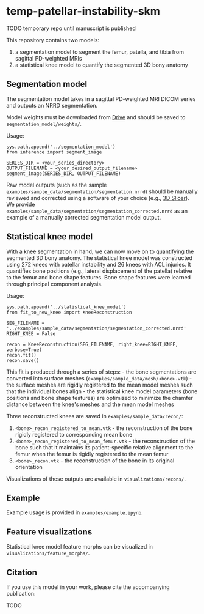 # temp-patellar-instability-skm
TODO temporary repo until manuscript is published

This repository contains two models:
1. a segmentation model to segment the femur, patella, and tibia from sagittal PD-weighted MRIs
2. a statistical knee model to quantify the segmented 3D bony anatomy

## Segmentation model
The segmentation model takes in a sagittal PD-weighted MRI DICOM series and outputs an NRRD segmentation.

Model weights must be downloaded from [Drive](https://drive.google.com/file/d/1Edn2ZWCvjQttj8sAsG302HOmrl17ySfB/view) and should be saved to `segmentation_model/weights/`.

Usage:

    sys.path.append('../segmentation_model')
    from inference import segment_image

    SERIES_DIR = <your_series_directory>
    OUTPUT_FILENAME = <your_desired_output_filename>
    segment_image(SERIES_DIR, OUTPUT_FILENAME)

Raw model outputs (such as the sample `examples/sample_data/segmentation/segmentation.nrrd`) should be manually reviewed and corrected using a software of your choice (e.g., [3D Slicer](https://www.slicer.org/)). We provide `examples/sample_data/segmentation/segmentation_corrected.nrrd` as an example of a manually corrected segmentation model output.

## Statistical knee model
With a knee segmentation in hand, we can now move on to quantifying the segmented 3D bony anatomy. The statistical knee model was constructed using 272 knees with patellar instability and 26 knees with ACL injuries. It quantifies bone positions (e.g., lateral displacement of the patella) relative to the femur and bone shape features. Bone shape features were learned through principal component analysis.

Usage:

    sys.path.append('../statistical_knee_model')
    from fit_to_new_knee import KneeReconstruction

    SEG_FILENAME = '../examples/sample_data/segmentation/segmentation_corrected.nrrd'
    RIGHT_KNEE = False

    recon = KneeReconstruction(SEG_FILENAME, right_knee=RIGHT_KNEE, verbose=True)
    recon.fit()
    recon.save()

This fit is produced through a series of steps:
    - the bone segmentations are converted into surface meshes (`examples/sample_data/mesh/<bone>.vtk`)
    - the surface meshes are rigidly registered to the mean model meshes such that the individual bones align
    - the statistical knee model parameters (bone positions and bone shape features) are optimized to minimize the chamfer distance between the knee's meshes and the mean model meshes

Three reconstructed knees are saved in `examples/sample_data/recon/`:
1. `<bone>_recon_registered_to_mean.vtk` - the reconstruction of the bone rigidly registered to corresponding mean bone
2. `<bone>_recon_registered_to_mean_femur.vtk` - the reconstruction of the bone such that it maintains its patient-specific relative alignment to the femur when the femur is rigidly registered to the mean femur
3. `<bone>_recon.vtk` - the reconstruction of the bone in its original orientation

Visualizations of these outputs are available in `visualizations/recons/`.

## Example
Example usage is provided in `examples/example.ipynb`.

## Feature visualizations
Statistical knee model feature morphs can be visualized in `visualizations/feature_morphs/`.

## Citation
If you use this model in your work, please cite the accompanying publication:

TODO
